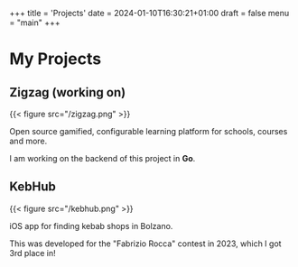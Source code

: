 +++
title = 'Projects'
date = 2024-01-10T16:30:21+01:00
draft = false
menu = "main"
+++

# My Projects

## Zigzag (working on)

{{< figure src="/zigzag.png" >}}

Open source gamified, configurable learning platform for schools, courses and more.

I am working on the backend of this project in **Go**.

## KebHub

{{< figure src="/kebhub.png" >}}

iOS app for finding kebab shops in Bolzano.

This was developed for the "Fabrizio Rocca" contest in 2023, which I got 3rd place in!
